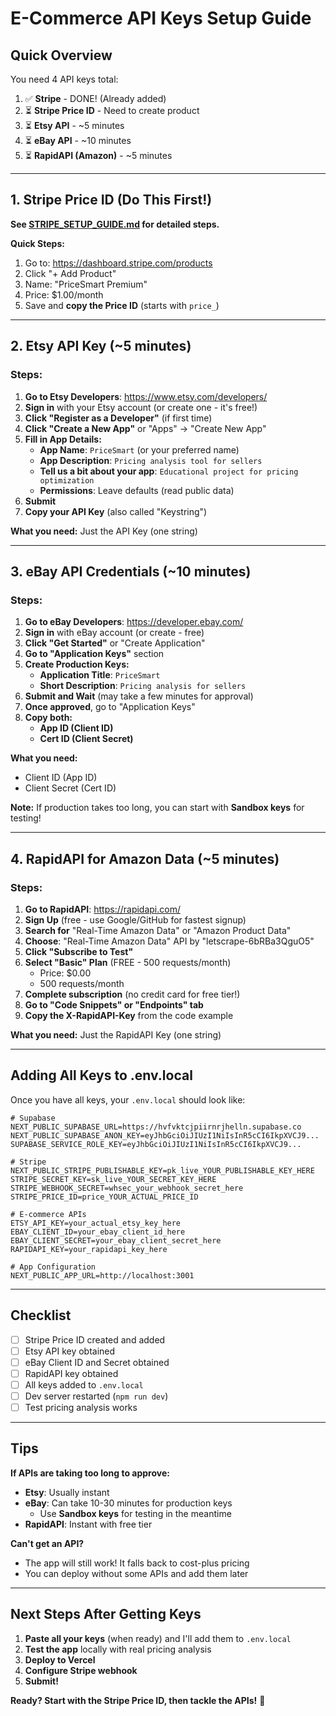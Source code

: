 # E-Commerce API Keys Setup Guide

## Quick Overview

You need 4 API keys total:
1. ✅ **Stripe** - DONE! (Already added)
2. ⏳ **Stripe Price ID** - Need to create product
3. ⏳ **Etsy API** - ~5 minutes
4. ⏳ **eBay API** - ~10 minutes
5. ⏳ **RapidAPI (Amazon)** - ~5 minutes

---

## 1. Stripe Price ID (Do This First!)

**See [STRIPE_SETUP_GUIDE.md](STRIPE_SETUP_GUIDE.md) for detailed steps.**

**Quick Steps:**
1. Go to: https://dashboard.stripe.com/products
2. Click "+ Add Product"
3. Name: "PriceSmart Premium"
4. Price: $1.00/month
5. Save and **copy the Price ID** (starts with `price_`)

---

## 2. Etsy API Key (~5 minutes)

### Steps:

1. **Go to Etsy Developers**: https://www.etsy.com/developers/
2. **Sign in** with your Etsy account (or create one - it's free!)
3. **Click "Register as a Developer"** (if first time)
4. **Click "Create a New App"** or "Apps" → "Create New App"
5. **Fill in App Details:**
   - **App Name**: `PriceSmart` (or your preferred name)
   - **App Description**: `Pricing analysis tool for sellers`
   - **Tell us a bit about your app**: `Educational project for pricing optimization`
   - **Permissions**: Leave defaults (read public data)
6. **Submit**
7. **Copy your API Key** (also called "Keystring")

**What you need:** Just the API Key (one string)

---

## 3. eBay API Credentials (~10 minutes)

### Steps:

1. **Go to eBay Developers**: https://developer.ebay.com/
2. **Sign in** with eBay account (or create - free)
3. **Click "Get Started"** or "Create Application"
4. **Go to "Application Keys"** section
5. **Create Production Keys:**
   - **Application Title**: `PriceSmart`
   - **Short Description**: `Pricing analysis for sellers`
6. **Submit and Wait** (may take a few minutes for approval)
7. **Once approved**, go to "Application Keys"
8. **Copy both:**
   - **App ID (Client ID)**
   - **Cert ID (Client Secret)**

**What you need:**
- Client ID (App ID)
- Client Secret (Cert ID)

**Note:** If production takes too long, you can start with **Sandbox keys** for testing!

---

## 4. RapidAPI for Amazon Data (~5 minutes)

### Steps:

1. **Go to RapidAPI**: https://rapidapi.com/
2. **Sign Up** (free - use Google/GitHub for fastest signup)
3. **Search for** "Real-Time Amazon Data" or "Amazon Product Data"
4. **Choose**: "Real-Time Amazon Data" API by "letscrape-6bRBa3QguO5"
5. **Click "Subscribe to Test"**
6. **Select "Basic" Plan** (FREE - 500 requests/month)
   - Price: $0.00
   - 500 requests/month
7. **Complete subscription** (no credit card for free tier!)
8. **Go to "Code Snippets" or "Endpoints" tab**
9. **Copy the X-RapidAPI-Key** from the code example

**What you need:** Just the RapidAPI Key (one string)

---

## Adding All Keys to .env.local

Once you have all keys, your `.env.local` should look like:

```env
# Supabase
NEXT_PUBLIC_SUPABASE_URL=https://hvfvktcjpiirnrjhelln.supabase.co
NEXT_PUBLIC_SUPABASE_ANON_KEY=eyJhbGciOiJIUzI1NiIsInR5cCI6IkpXVCJ9...
SUPABASE_SERVICE_ROLE_KEY=eyJhbGciOiJIUzI1NiIsInR5cCI6IkpXVCJ9...

# Stripe
NEXT_PUBLIC_STRIPE_PUBLISHABLE_KEY=pk_live_YOUR_PUBLISHABLE_KEY_HERE
STRIPE_SECRET_KEY=sk_live_YOUR_SECRET_KEY_HERE
STRIPE_WEBHOOK_SECRET=whsec_your_webhook_secret_here
STRIPE_PRICE_ID=price_YOUR_ACTUAL_PRICE_ID

# E-commerce APIs
ETSY_API_KEY=your_actual_etsy_key_here
EBAY_CLIENT_ID=your_ebay_client_id_here
EBAY_CLIENT_SECRET=your_ebay_client_secret_here
RAPIDAPI_KEY=your_rapidapi_key_here

# App Configuration
NEXT_PUBLIC_APP_URL=http://localhost:3001
```

---

## Checklist

- [ ] Stripe Price ID created and added
- [ ] Etsy API key obtained
- [ ] eBay Client ID and Secret obtained
- [ ] RapidAPI key obtained
- [ ] All keys added to `.env.local`
- [ ] Dev server restarted (`npm run dev`)
- [ ] Test pricing analysis works

---

## Tips

**If APIs are taking too long to approve:**
- **Etsy**: Usually instant
- **eBay**: Can take 10-30 minutes for production keys
  - Use **Sandbox keys** for testing in the meantime
- **RapidAPI**: Instant with free tier

**Can't get an API?**
- The app will still work! It falls back to cost-plus pricing
- You can deploy without some APIs and add them later

---

## Next Steps After Getting Keys

1. **Paste all your keys** (when ready) and I'll add them to `.env.local`
2. **Test the app** locally with real pricing analysis
3. **Deploy to Vercel**
4. **Configure Stripe webhook**
5. **Submit!**

**Ready? Start with the Stripe Price ID, then tackle the APIs!** 🚀
